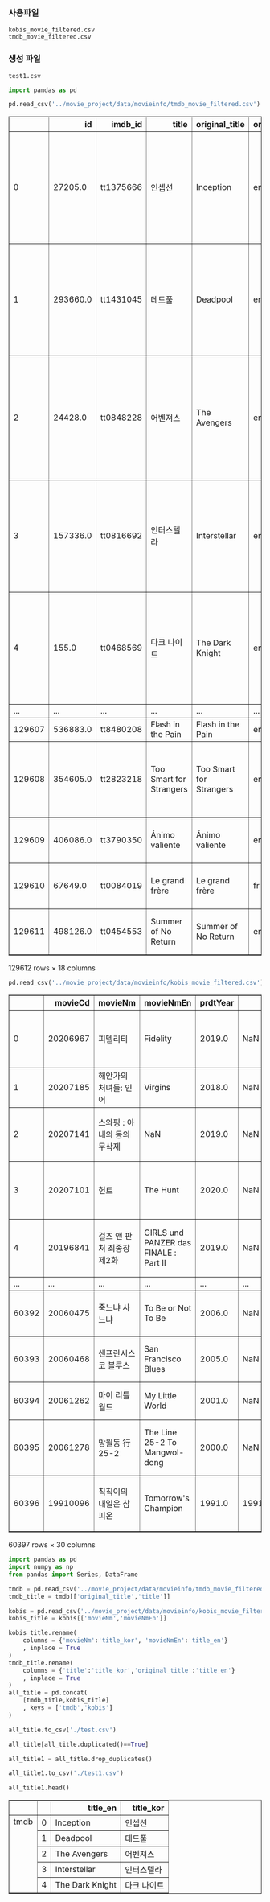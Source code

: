 ### 사용파일
`kobis_movie_filtered.csv`  
`tmdb_movie_filtered.csv`  

### 생성 파일
`test1.csv`


```python
import pandas as pd
```


```python
pd.read_csv('../movie_project/data/movieinfo/tmdb_movie_filtered.csv')
```




<div>
<style scoped>
    .dataframe tbody tr th:only-of-type {
        vertical-align: middle;
    }

    .dataframe tbody tr th {
        vertical-align: top;
    }

    .dataframe thead th {
        text-align: right;
    }
</style>
<table border="1" class="dataframe">
  <thead>
    <tr style="text-align: right;">
      <th></th>
      <th>id</th>
      <th>imdb_id</th>
      <th>title</th>
      <th>original_title</th>
      <th>original_language</th>
      <th>runtime</th>
      <th>release_date</th>
      <th>budget</th>
      <th>revenue</th>
      <th>genres</th>
      <th>overview</th>
      <th>popularity</th>
      <th>vote_count</th>
      <th>vote_average</th>
      <th>tagline</th>
      <th>production_companies</th>
      <th>production_countries</th>
      <th>spoken_languages</th>
    </tr>
  </thead>
  <tbody>
    <tr>
      <td>0</td>
      <td>27205.0</td>
      <td>tt1375666</td>
      <td>인셉션</td>
      <td>Inception</td>
      <td>en</td>
      <td>148.0</td>
      <td>2010-07-15</td>
      <td>160000000.0</td>
      <td>8.255328e+08</td>
      <td>[{'id': 28, 'name': '액션'}, {'id': 878, 'name':...</td>
      <td>타인의 꿈과 접속해 생각을 빼낼 수 있는 근미래, 돔 코브(레오나르도 디카프리오)는...</td>
      <td>55.528</td>
      <td>24996.0</td>
      <td>8.3</td>
      <td>생각을 훔치는 거대한 전쟁</td>
      <td>[{'id': 923, 'logo_path': '/5UQsZrfbfG2dYJbx8D...</td>
      <td>[{'iso_3166_1': 'GB', 'name': 'United Kingdom'...</td>
      <td>[{'iso_639_1': 'en', 'name': 'English'}, {'iso...</td>
    </tr>
    <tr>
      <td>1</td>
      <td>293660.0</td>
      <td>tt1431045</td>
      <td>데드풀</td>
      <td>Deadpool</td>
      <td>en</td>
      <td>108.0</td>
      <td>2016-02-09</td>
      <td>58000000.0</td>
      <td>7.831000e+08</td>
      <td>[{'id': 28, 'name': '액션'}, {'id': 12, 'name': ...</td>
      <td>특수부대 요원 출신의 용병 웨이드 윌슨(라이언 레이놀즈)은 취향과 장난기마저 똑 닮...</td>
      <td>36.615</td>
      <td>22122.0</td>
      <td>7.6</td>
      <td>마블 역사상 가장 매력 터지는 히어로</td>
      <td>[{'id': 7505, 'logo_path': '/837VMM4wOkODc1idN...</td>
      <td>[{'iso_3166_1': 'US', 'name': 'United States o...</td>
      <td>[{'iso_639_1': 'en', 'name': 'English'}]</td>
    </tr>
    <tr>
      <td>2</td>
      <td>24428.0</td>
      <td>tt0848228</td>
      <td>어벤져스</td>
      <td>The Avengers</td>
      <td>en</td>
      <td>142.0</td>
      <td>2012-04-25</td>
      <td>220000000.0</td>
      <td>1.519558e+09</td>
      <td>[{'id': 878, 'name': 'SF'}, {'id': 28, 'name':...</td>
      <td>에너지원 큐브를 이용한 적의 등장으로 인류가 위험에 처하자 국제평화유지기구인 쉴드의...</td>
      <td>53.733</td>
      <td>21813.0</td>
      <td>7.7</td>
      <td>최강의 슈퍼히어로들이 모였다.</td>
      <td>[{'id': 420, 'logo_path': '/hUzeosd33nzE5MCNsZ...</td>
      <td>[{'iso_3166_1': 'US', 'name': 'United States o...</td>
      <td>[{'iso_639_1': 'en', 'name': 'English'}, {'iso...</td>
    </tr>
    <tr>
      <td>3</td>
      <td>157336.0</td>
      <td>tt0816692</td>
      <td>인터스텔라</td>
      <td>Interstellar</td>
      <td>en</td>
      <td>169.0</td>
      <td>2014-11-05</td>
      <td>165000000.0</td>
      <td>6.751200e+08</td>
      <td>[{'id': 12, 'name': '모험'}, {'id': 18, 'name': ...</td>
      <td>세계 각국의 정부와 경제가 완전히 붕괴된 미래가 다가온다. 지난 20세기에 범한 잘...</td>
      <td>65.551</td>
      <td>21426.0</td>
      <td>8.3</td>
      <td>우린 답을 찾을 거야, 늘 그랬듯이</td>
      <td>[{'id': 923, 'logo_path': '/5UQsZrfbfG2dYJbx8D...</td>
      <td>[{'iso_3166_1': 'GB', 'name': 'United Kingdom'...</td>
      <td>[{'iso_639_1': 'en', 'name': 'English'}]</td>
    </tr>
    <tr>
      <td>4</td>
      <td>155.0</td>
      <td>tt0468569</td>
      <td>다크 나이트</td>
      <td>The Dark Knight</td>
      <td>en</td>
      <td>152.0</td>
      <td>2008-07-16</td>
      <td>185000000.0</td>
      <td>1.004558e+09</td>
      <td>[{'id': 18, 'name': '드라마'}, {'id': 28, 'name':...</td>
      <td>범죄와 부정부패를 제거하여 고담시를 지키려는 배트맨(크리스찬 베일). 그는 짐 고든...</td>
      <td>49.676</td>
      <td>21389.0</td>
      <td>8.4</td>
      <td>이 도시에 정의는 죽었다</td>
      <td>[{'id': 429, 'logo_path': '/2Tc1P3Ac8M479naPp1...</td>
      <td>[{'iso_3166_1': 'GB', 'name': 'United Kingdom'...</td>
      <td>[{'iso_639_1': 'en', 'name': 'English'}, {'iso...</td>
    </tr>
    <tr>
      <td>...</td>
      <td>...</td>
      <td>...</td>
      <td>...</td>
      <td>...</td>
      <td>...</td>
      <td>...</td>
      <td>...</td>
      <td>...</td>
      <td>...</td>
      <td>...</td>
      <td>...</td>
      <td>...</td>
      <td>...</td>
      <td>...</td>
      <td>...</td>
      <td>...</td>
      <td>...</td>
      <td>...</td>
    </tr>
    <tr>
      <td>129607</td>
      <td>536883.0</td>
      <td>tt8480208</td>
      <td>Flash in the Pain</td>
      <td>Flash in the Pain</td>
      <td>en</td>
      <td>4.0</td>
      <td>2014-06-10</td>
      <td>0.0</td>
      <td>0.000000e+00</td>
      <td>[]</td>
      <td>NaN</td>
      <td>0.600</td>
      <td>1.0</td>
      <td>4.0</td>
      <td>NaN</td>
      <td>[]</td>
      <td>[]</td>
      <td>[{'iso_639_1': 'en', 'name': 'English'}]</td>
    </tr>
    <tr>
      <td>129608</td>
      <td>354605.0</td>
      <td>tt2823218</td>
      <td>Too Smart for Strangers</td>
      <td>Too Smart for Strangers</td>
      <td>en</td>
      <td>41.0</td>
      <td>1985-06-19</td>
      <td>0.0</td>
      <td>0.000000e+00</td>
      <td>[{'id': 18, 'name': '드라마'}, {'id': 10751, 'nam...</td>
      <td>NaN</td>
      <td>0.673</td>
      <td>1.0</td>
      <td>2.0</td>
      <td>NaN</td>
      <td>[]</td>
      <td>[{'iso_3166_1': 'US', 'name': 'United States o...</td>
      <td>[{'iso_639_1': 'en', 'name': 'English'}]</td>
    </tr>
    <tr>
      <td>129609</td>
      <td>406086.0</td>
      <td>tt3790350</td>
      <td>Ánimo valiente</td>
      <td>Ánimo valiente</td>
      <td>en</td>
      <td>6.0</td>
      <td>2014-06-10</td>
      <td>0.0</td>
      <td>0.000000e+00</td>
      <td>[{'id': 18, 'name': '드라마'}]</td>
      <td>NaN</td>
      <td>0.627</td>
      <td>1.0</td>
      <td>4.0</td>
      <td>NaN</td>
      <td>[{'id': 79207, 'logo_path': None, 'name': 'Rel...</td>
      <td>[{'iso_3166_1': 'ES', 'name': 'Spain'}]</td>
      <td>[{'iso_639_1': 'es', 'name': 'Español'}]</td>
    </tr>
    <tr>
      <td>129610</td>
      <td>67649.0</td>
      <td>tt0084019</td>
      <td>Le grand frère</td>
      <td>Le grand frère</td>
      <td>fr</td>
      <td>0.0</td>
      <td>1982-09-08</td>
      <td>0.0</td>
      <td>0.000000e+00</td>
      <td>[{'id': 80, 'name': '범죄'}]</td>
      <td>NaN</td>
      <td>0.620</td>
      <td>1.0</td>
      <td>6.0</td>
      <td>NaN</td>
      <td>[]</td>
      <td>[{'iso_3166_1': 'FR', 'name': 'France'}]</td>
      <td>[{'iso_639_1': 'fr', 'name': 'Français'}]</td>
    </tr>
    <tr>
      <td>129611</td>
      <td>498126.0</td>
      <td>tt0454553</td>
      <td>Summer of No Return</td>
      <td>Summer of No Return</td>
      <td>en</td>
      <td>30.0</td>
      <td>1988-01-01</td>
      <td>0.0</td>
      <td>0.000000e+00</td>
      <td>[{'id': 35, 'name': '코미디'}]</td>
      <td>NaN</td>
      <td>0.600</td>
      <td>1.0</td>
      <td>5.0</td>
      <td>NaN</td>
      <td>[]</td>
      <td>[]</td>
      <td>[]</td>
    </tr>
  </tbody>
</table>
<p>129612 rows × 18 columns</p>
</div>




```python
pd.read_csv('../movie_project/data/movieinfo/kobis_movie_filtered.csv')
```




<div>
<style scoped>
    .dataframe tbody tr th:only-of-type {
        vertical-align: middle;
    }

    .dataframe tbody tr th {
        vertical-align: top;
    }

    .dataframe thead th {
        text-align: right;
    }
</style>
<table border="1" class="dataframe">
  <thead>
    <tr style="text-align: right;">
      <th></th>
      <th>movieCd</th>
      <th>movieNm</th>
      <th>movieNmEn</th>
      <th>prdtYear</th>
      <th>openDt</th>
      <th>typeNm</th>
      <th>prdtStatNm</th>
      <th>nationAlt</th>
      <th>genreAlt</th>
      <th>repNationNm</th>
      <th>...</th>
      <th>info_prdtStatNm</th>
      <th>info_typeNm</th>
      <th>info_nations</th>
      <th>info_genres</th>
      <th>info_directors</th>
      <th>info_actors</th>
      <th>info_showTypes</th>
      <th>info_companys</th>
      <th>info_audits</th>
      <th>info_staffs</th>
    </tr>
  </thead>
  <tbody>
    <tr>
      <td>0</td>
      <td>20206967</td>
      <td>피델리티</td>
      <td>Fidelity</td>
      <td>2019.0</td>
      <td>NaN</td>
      <td>장편</td>
      <td>개봉예정</td>
      <td>러시아</td>
      <td>드라마</td>
      <td>러시아</td>
      <td>...</td>
      <td>개봉예정</td>
      <td>장편</td>
      <td>[{'nationNm': '러시아'}]</td>
      <td>[{'genreNm': '드라마'}]</td>
      <td>[{'peopleNm': '니기나 사이풀라에바', 'peopleNmEn': 'Nig...</td>
      <td>[{'peopleNm': '에브게니야 그로모바', 'peopleNmEn': 'Evg...</td>
      <td>[{'showTypeGroupNm': '2D', 'showTypeNm': '디지털'}]</td>
      <td>[]</td>
      <td>[]</td>
      <td>[]</td>
    </tr>
    <tr>
      <td>1</td>
      <td>20207185</td>
      <td>해안가의 처녀들: 인어</td>
      <td>Virgins</td>
      <td>2018.0</td>
      <td>NaN</td>
      <td>장편</td>
      <td>기타</td>
      <td>이스라엘</td>
      <td>드라마</td>
      <td>이스라엘</td>
      <td>...</td>
      <td>기타</td>
      <td>장편</td>
      <td>[{'nationNm': '이스라엘'}]</td>
      <td>[{'genreNm': '드라마'}]</td>
      <td>[]</td>
      <td>[]</td>
      <td>[]</td>
      <td>[]</td>
      <td>[]</td>
      <td>[]</td>
    </tr>
    <tr>
      <td>2</td>
      <td>20207141</td>
      <td>스와핑 : 아내의 동의 무삭제</td>
      <td>NaN</td>
      <td>2019.0</td>
      <td>NaN</td>
      <td>장편</td>
      <td>개봉예정</td>
      <td>한국</td>
      <td>멜로/로맨스</td>
      <td>한국</td>
      <td>...</td>
      <td>개봉예정</td>
      <td>장편</td>
      <td>[{'nationNm': '한국'}]</td>
      <td>[{'genreNm': '멜로/로맨스'}]</td>
      <td>[{'peopleNm': '최민현', 'peopleNmEn': ''}]</td>
      <td>[]</td>
      <td>[{'showTypeGroupNm': '2D', 'showTypeNm': '디지털'}]</td>
      <td>[{'companyCd': '20161021', 'companyNm': '(주)영화...</td>
      <td>[{'auditNo': '2020-MF00608 ', 'watchGradeNm': ...</td>
      <td>[]</td>
    </tr>
    <tr>
      <td>3</td>
      <td>20207101</td>
      <td>헌트</td>
      <td>The Hunt</td>
      <td>2020.0</td>
      <td>NaN</td>
      <td>장편</td>
      <td>개봉예정</td>
      <td>미국</td>
      <td>액션,공포(호러),스릴러</td>
      <td>미국</td>
      <td>...</td>
      <td>개봉예정</td>
      <td>장편</td>
      <td>[{'nationNm': '미국'}]</td>
      <td>[{'genreNm': '액션'}, {'genreNm': '공포(호러)'}, {'g...</td>
      <td>[{'peopleNm': '크레이그 조벨', 'peopleNmEn': 'Craig ...</td>
      <td>[{'peopleNm': '베티 길핀', 'peopleNmEn': 'Betty Gi...</td>
      <td>[{'showTypeGroupNm': '2D', 'showTypeNm': '디지털'}]</td>
      <td>[]</td>
      <td>[]</td>
      <td>[]</td>
    </tr>
    <tr>
      <td>4</td>
      <td>20196841</td>
      <td>걸즈 앤 판처 최종장 제2화</td>
      <td>GIRLS und PANZER das FINALE : Part II</td>
      <td>2019.0</td>
      <td>NaN</td>
      <td>장편</td>
      <td>개봉예정</td>
      <td>일본</td>
      <td>애니메이션</td>
      <td>일본</td>
      <td>...</td>
      <td>개봉예정</td>
      <td>장편</td>
      <td>[{'nationNm': '일본'}]</td>
      <td>[{'genreNm': '애니메이션'}]</td>
      <td>[{'peopleNm': '미즈시마 츠토무', 'peopleNmEn': 'Mizus...</td>
      <td>[{'peopleNm': '후치가미 마이', 'peopleNmEn': 'Mai Fu...</td>
      <td>[{'showTypeGroupNm': '2D', 'showTypeNm': '디지털'}]</td>
      <td>[{'companyCd': '20158370', 'companyNm': '(주)디스...</td>
      <td>[]</td>
      <td>[]</td>
    </tr>
    <tr>
      <td>...</td>
      <td>...</td>
      <td>...</td>
      <td>...</td>
      <td>...</td>
      <td>...</td>
      <td>...</td>
      <td>...</td>
      <td>...</td>
      <td>...</td>
      <td>...</td>
      <td>...</td>
      <td>...</td>
      <td>...</td>
      <td>...</td>
      <td>...</td>
      <td>...</td>
      <td>...</td>
      <td>...</td>
      <td>...</td>
      <td>...</td>
      <td>...</td>
    </tr>
    <tr>
      <td>60392</td>
      <td>20060475</td>
      <td>죽느냐 사느냐</td>
      <td>To Be or Not To Be</td>
      <td>2006.0</td>
      <td>NaN</td>
      <td>단편</td>
      <td>기타</td>
      <td>한국</td>
      <td>NaN</td>
      <td>한국</td>
      <td>...</td>
      <td>기타</td>
      <td>단편</td>
      <td>[{'nationNm': '한국'}]</td>
      <td>[]</td>
      <td>[]</td>
      <td>[]</td>
      <td>[{'showTypeGroupNm': '필름', 'showTypeNm': '필름'}]</td>
      <td>[]</td>
      <td>[{'auditNo': '', 'watchGradeNm': ''}]</td>
      <td>[{'peopleNm': '김윤정', 'peopleNmEn': 'KIM Yoon-j...</td>
    </tr>
    <tr>
      <td>60393</td>
      <td>20060468</td>
      <td>샌프란시스코 블루스</td>
      <td>San Francisco Blues</td>
      <td>2005.0</td>
      <td>NaN</td>
      <td>단편</td>
      <td>기타</td>
      <td>한국</td>
      <td>NaN</td>
      <td>한국</td>
      <td>...</td>
      <td>기타</td>
      <td>단편</td>
      <td>[{'nationNm': '한국'}]</td>
      <td>[]</td>
      <td>[]</td>
      <td>[]</td>
      <td>[{'showTypeGroupNm': '필름', 'showTypeNm': '필름'}]</td>
      <td>[]</td>
      <td>[{'auditNo': '', 'watchGradeNm': ''}]</td>
      <td>[{'peopleNm': '김태연', 'peopleNmEn': 'KIM Tai-ye...</td>
    </tr>
    <tr>
      <td>60394</td>
      <td>20061262</td>
      <td>마이 리틀 월드</td>
      <td>My Little World</td>
      <td>2001.0</td>
      <td>NaN</td>
      <td>장편</td>
      <td>기타</td>
      <td>한국</td>
      <td>NaN</td>
      <td>한국</td>
      <td>...</td>
      <td>기타</td>
      <td>장편</td>
      <td>[{'nationNm': '한국'}]</td>
      <td>[]</td>
      <td>[]</td>
      <td>[]</td>
      <td>[{'showTypeGroupNm': '필름', 'showTypeNm': '필름'}]</td>
      <td>[]</td>
      <td>[{'auditNo': '', 'watchGradeNm': ''}]</td>
      <td>[]</td>
    </tr>
    <tr>
      <td>60395</td>
      <td>20061278</td>
      <td>망월동 行 25-2</td>
      <td>The Line 25-2 To Mangwol-dong</td>
      <td>2000.0</td>
      <td>NaN</td>
      <td>단편</td>
      <td>기타</td>
      <td>한국</td>
      <td>다큐멘터리</td>
      <td>한국</td>
      <td>...</td>
      <td>기타</td>
      <td>단편</td>
      <td>[{'nationNm': '한국'}]</td>
      <td>[{'genreNm': '다큐멘터리'}]</td>
      <td>[]</td>
      <td>[]</td>
      <td>[{'showTypeGroupNm': '필름', 'showTypeNm': '필름'}]</td>
      <td>[]</td>
      <td>[{'auditNo': '', 'watchGradeNm': ''}]</td>
      <td>[{'peopleNm': '박성배', 'peopleNmEn': 'PARK Sung-...</td>
    </tr>
    <tr>
      <td>60396</td>
      <td>19910096</td>
      <td>칙칙이의 내일은 참피온</td>
      <td>Tomorrow's Champion</td>
      <td>1991.0</td>
      <td>19910803.0</td>
      <td>장편</td>
      <td>개봉</td>
      <td>한국</td>
      <td>코미디</td>
      <td>한국</td>
      <td>...</td>
      <td>개봉</td>
      <td>장편</td>
      <td>[{'nationNm': '한국'}]</td>
      <td>[{'genreNm': '코미디'}]</td>
      <td>[]</td>
      <td>[{'peopleNm': '장고웅', 'peopleNmEn': 'JANG Go-un...</td>
      <td>[{'showTypeGroupNm': '필름', 'showTypeNm': '필름'}]</td>
      <td>[]</td>
      <td>[{'auditNo': '91-221', 'watchGradeNm': ''}]</td>
      <td>[]</td>
    </tr>
  </tbody>
</table>
<p>60397 rows × 30 columns</p>
</div>




```python
import pandas as pd
import numpy as np
from pandas import Series, DataFrame

tmdb = pd.read_csv('../movie_project/data/movieinfo/tmdb_movie_filtered.csv')
tmdb_title = tmdb[['original_title','title']]

kobis = pd.read_csv('../movie_project/data/movieinfo/kobis_movie_filtered.csv')
kobis_title = kobis[['movieNm','movieNmEn']]

kobis_title.rename(
    columns = {'movieNm':'title_kor', 'movieNmEn':'title_en'}
    , inplace = True
)
tmdb_title.rename(
    columns = {'title':'title_kor','original_title':'title_en'}
    , inplace = True
)
all_title = pd.concat(
    [tmdb_title,kobis_title]
    , keys = ['tmdb','kobis']
)

all_title.to_csv('./test.csv')

all_title[all_title.duplicated()==True]

all_title1 = all_title.drop_duplicates()

all_title1.to_csv('./test1.csv')

all_title1.head()

```

 

<div>
<style scoped>
    .dataframe tbody tr th:only-of-type {
        vertical-align: middle;
    }

    .dataframe tbody tr th {
        vertical-align: top;
    }

    .dataframe thead th {
        text-align: right;
    }
</style>
<table border="1" class="dataframe">
  <thead>
    <tr style="text-align: right;">
      <th></th>
      <th></th>
      <th>title_en</th>
      <th>title_kor</th>
    </tr>
  </thead>
  <tbody>
    <tr>
      <td rowspan="5" valign="top">tmdb</td>
      <td>0</td>
      <td>Inception</td>
      <td>인셉션</td>
    </tr>
    <tr>
      <td>1</td>
      <td>Deadpool</td>
      <td>데드풀</td>
    </tr>
    <tr>
      <td>2</td>
      <td>The Avengers</td>
      <td>어벤져스</td>
    </tr>
    <tr>
      <td>3</td>
      <td>Interstellar</td>
      <td>인터스텔라</td>
    </tr>
    <tr>
      <td>4</td>
      <td>The Dark Knight</td>
      <td>다크 나이트</td>
    </tr>
  </tbody>
</table>
</div>
